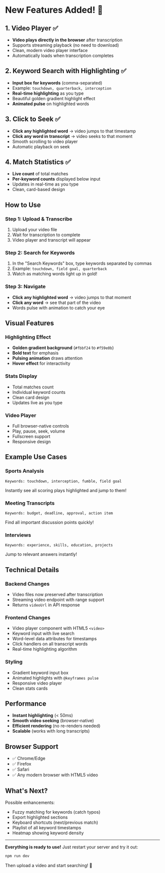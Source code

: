 # New Features Added! 🎉

## 1. Video Player ✅
- **Video plays directly in the browser** after transcription
- Supports streaming playback (no need to download)
- Clean, modern video player interface
- Automatically loads when transcription completes

## 2. Keyword Search with Highlighting ✅
- **Input box for keywords** (comma-separated)
- Example: `touchdown, quarterback, interception`
- **Real-time highlighting** as you type
- Beautiful golden gradient highlight effect
- **Animated pulse** on highlighted words

## 3. Click to Seek ✅
- **Click any highlighted word** → video jumps to that timestamp
- **Click any word in transcript** → video seeks to that moment
- Smooth scrolling to video player
- Automatic playback on seek

## 4. Match Statistics ✅
- **Live count** of total matches
- **Per-keyword counts** displayed below input
- Updates in real-time as you type
- Clean, card-based design

## How to Use

### Step 1: Upload & Transcribe
1. Upload your video file
2. Wait for transcription to complete
3. Video player and transcript will appear

### Step 2: Search for Keywords
1. In the "Search Keywords" box, type keywords separated by commas
2. Example: `touchdown, field goal, quarterback`
3. Watch as matching words light up in gold!

### Step 3: Navigate
- **Click any highlighted word** → video jumps to that moment
- **Click any word** → see that part of the video
- Words pulse with animation to catch your eye

## Visual Features

### Highlighting Effect
- **Golden gradient background** (`#fbbf24` to `#f59e0b`)
- **Bold text** for emphasis
- **Pulsing animation** draws attention
- **Hover effect** for interactivity

### Stats Display
- Total matches count
- Individual keyword counts
- Clean card design
- Updates live as you type

### Video Player
- Full browser-native controls
- Play, pause, seek, volume
- Fullscreen support
- Responsive design

## Example Use Cases

### Sports Analysis
```
Keywords: touchdown, interception, fumble, field goal
```
Instantly see all scoring plays highlighted and jump to them!

### Meeting Transcripts
```
Keywords: budget, deadline, approval, action item
```
Find all important discussion points quickly!

### Interviews
```
Keywords: experience, skills, education, projects
```
Jump to relevant answers instantly!

## Technical Details

### Backend Changes
- Video files now preserved after transcription
- Streaming video endpoint with range support
- Returns `videoUrl` in API response

### Frontend Changes
- Video player component with HTML5 `<video>`
- Keyword input with live search
- Word-level data attributes for timestamps
- Click handlers on all transcript words
- Real-time highlighting algorithm

### Styling
- Gradient keyword input box
- Animated highlights with `@keyframes pulse`
- Responsive video player
- Clean stats cards

## Performance

- **Instant highlighting** (< 50ms)
- **Smooth video seeking** (browser-native)
- **Efficient rendering** (no re-renders needed)
- **Scalable** (works with long transcripts)

## Browser Support

- ✅ Chrome/Edge
- ✅ Firefox
- ✅ Safari
- ✅ Any modern browser with HTML5 video

## What's Next?

Possible enhancements:
- Fuzzy matching for keywords (catch typos)
- Export highlighted sections
- Keyboard shortcuts (next/previous match)
- Playlist of all keyword timestamps
- Heatmap showing keyword density

---

**Everything is ready to use!** Just restart your server and try it out:

```bash
npm run dev
```

Then upload a video and start searching! 🚀
